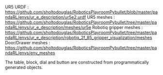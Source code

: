 UR5 URDF : https://github.com/sholtodouglas/RoboticsPlayroomPybullet/blob/master/pandaRL/envs/ur_e_description/ur5e2.urdf
UR5 meshes : https://github.com/sholtodouglas/RoboticsPlayroomPybullet/tree/master/pandaRL/envs/ur_e_description/meshes/ur5e
Robotiq gripper meshes : https://github.com/sholtodouglas/RoboticsPlayroomPybullet/tree/master/pandaRL/envs/ur_e_description/robotiq_2f_85_gripper_visualization/meshes
Door/Drawer meshes : https://github.com/sholtodouglas/RoboticsPlayroomPybullet/tree/master/pandaRL/envs/env_meshes

The table, block, dial and button are constructed from programmatically generated objects. 
